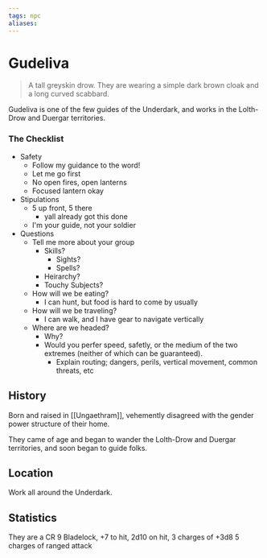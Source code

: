 ```yaml
---
tags: npc
aliases:
---
```

# Gudeliva

> A tall greyskin drow. They are wearing a simple dark brown cloak and a long curved scabbard.

Gudeliva is one of the few guides of the Underdark, and works in the Lolth-Drow and Duergar territories.

### The Checklist
- Safety
	- Follow my guidance to the word!
	- Let me go first
	- No open fires, open lanterns
	- Focused lantern okay
- Stipulations
	- 5 up front, 5 there
		- yall already got this done
	- I'm your guide, not your soldier
- Questions
	- Tell me more about your group
		- Skills?
			- Sights?
			- Spells?
		- Heirarchy?
		- Touchy Subjects?
	- How will we be eating?	
		- I can hunt, but food is hard to come by usually
	- How will we be traveling?
		- I can walk, and I have gear to navigate vertically
	- Where are we headed?
		- Why?
		- Would you perfer speed, safetly, or the medium of the two extremes (neither of which can be guaranteed).
			- Explain routing; dangers, perils, vertical movement, common threats, etc

## History
Born and raised in [[Ungaethram]], vehemently disagreed with the gender power structure of their home.

They came of age and began to wander the Lolth-Drow and Duergar territories, and soon began to guide folks.

## Location
Work all around the Underdark.

## Statistics
They are a CR 9 Bladelock, +7 to hit, 2d10 on hit, 
3 charges of +3d8
5 charges of ranged attack